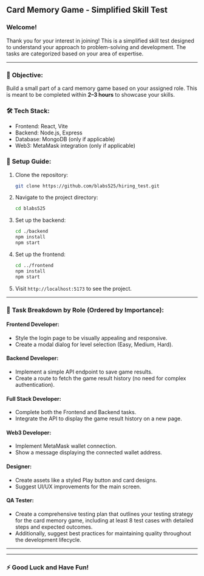 
## Card Memory Game - Simplified Skill Test

### Welcome!
Thank you for your interest in joining! This is a simplified skill test designed to understand your approach to problem-solving and development. The tasks are categorized based on your area of expertise.

---

### 🎯 **Objective:**
Build a small part of a card memory game based on your assigned role. This is meant to be completed within **2–3 hours** to showcase your skills.

### 🛠️ **Tech Stack:**
- Frontend: React, Vite
- Backend: Node.js, Express
- Database: MongoDB (only if applicable)
- Web3: MetaMask integration (only if applicable)

### 🚀 **Setup Guide:**
1. Clone the repository:
   ```bash
   git clone https://github.com/blabs525/hiring_test.git
   ```
2. Navigate to the project directory:
   ```bash
   cd blabs525
   ```
3. Set up the backend:
   ```bash
   cd ./backend
   npm install
   npm start
   ```
4. Set up the frontend:
   ```bash
   cd ../frontend
   npm install
   npm start
   ```
5. Visit `http://localhost:5173` to see the project.

---

### 🧩 **Task Breakdown by Role (Ordered by Importance):**

#### **Frontend Developer:**
- Style the login page to be visually appealing and responsive.
- Create a modal dialog for level selection (Easy, Medium, Hard).

#### **Backend Developer:**
- Implement a simple API endpoint to save game results.
- Create a route to fetch the game result history (no need for complex authentication).

#### **Full Stack Developer:**
- Complete both the Frontend and Backend tasks.
- Integrate the API to display the game result history on a new page.

#### **Web3 Developer:**
- Implement MetaMask wallet connection.
- Show a message displaying the connected wallet address.

#### **Designer:**
- Create assets like a styled Play button and card designs.
- Suggest UI/UX improvements for the main screen.

#### **QA Tester:**
- Create a comprehensive testing plan that outlines your testing strategy for the card memory game, including at least 8 test cases with detailed steps and expected outcomes.  
- Additionally, suggest best practices for maintaining quality throughout the development lifecycle.

---

---

### ⚡ **Good Luck and Have Fun!**
